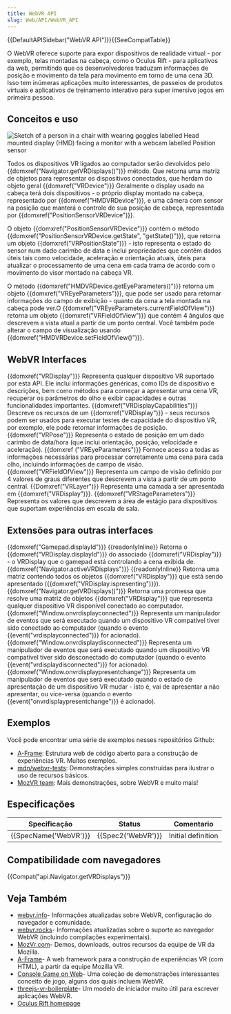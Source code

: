 ```yaml
---
title: WebVR API
slug: Web/API/WebVR_API
---
```


{{DefaultAPISidebar("WebVR API")}}{{SeeCompatTable}}

O WebVR oferece suporte para expor dispositivos de realidade virtual - por exemplo, telas montadas na cabeça, como o Oculus Rift - para aplicativos da web, permitindo que os desenvolvedores traduzam informações de posição e movimento da tela para movimento em torno de uma cena 3D. Isso tem inúmeras aplicações muito interessantes, de passeios de produtos virtuais e aplicativos de treinamento interativo para super imersivo jogos em primeira pessoa.

## Conceitos e uso

![Sketch of a person in a chair with wearing goggles labelled Head mounted display (HMD) facing a monitor with a webcam labelled Position sensor ](hw-setup.png)

Todos os dispositivos VR ligados ao computador serão devolvidos pelo {{domxref("Navigator.getVRDisplays()")}} método. Que retorna uma matriz de objetos para representar os dispositivos conectados, que herdam do objeto geral {{domxref("VRDevice")}} Geralmente o display usado na cabeça terá dois dispositivos - o próprio display montado na cabeça, representado por {{domxref("HMDVRDevice")}}, e uma câmera com sensor na posição que manterá o controle de sua posição de cabeça, representada por {{domxref("PositionSensorVRDevice")}}.

O objeto {{domxref("PositionSensorVRDevice")}} contém o método {{domxref("PositionSensorVRDevice.getState", "getState()")}}, que retorna um objeto {{domxref("VRPositionState")}} - isto representa o estado do sensor num dado carimbo de data e inclui propriedades que contêm dados úteis tais como velocidade, aceleração e orientação atuais, úteis para atualizar o processamento de uma cena em cada trama de acordo com o movimento do visor montado na cabeça VR.

O método {{domxref("HMDVRDevice.getEyeParameters()")}} retorna um objeto {{domxref("VREyeParameters")}}, que pode ser usado para retornar informações do campo de exibição - quanto da cena a tela montada na cabeça pode ver.O {{domxref("VREyeParameters.currentFieldOfView")}} retorna um objeto {{domxref("VRFieldOfView")}} que contém 4 ângulos que descrevem a vista atual a partir de um ponto central. Você também pode alterar o campo de visualização usando {{domxref("HMDVRDevice.setFieldOfView()")}}.

## WebVR Interfaces

{{domxref("VRDisplay")}}
Representa qualquer dispositivo VR suportado por esta API. Ele inclui informações genéricas, como IDs de dispositivo e descrições, bem como métodos para começar a apresentar uma cena VR, recuperar os parâmetros do olho e exibir capacidades e outras funcionalidades importantes.
{{domxref("VRDisplayCapabilities")}}
Descreve os recursos de um {{domxref("VRDisplay")}} - seus recursos podem ser usados ​​para executar testes de capacidade do dispositivo VR, por exemplo, ele pode retornar informações de posição.
{{domxref("VRPose")}}
Representa o estado de posição em um dado carimbo de data/hora (que inclui orientação, posição, velocidade e aceleração).
{{domxref ("VREyeParameters")}}
Fornece acesso a todas as informações necessárias para processar corretamente uma cena para cada olho, incluindo informações de campo de visão.
{{domxref("VRFieldOfView")}}
Representa um campo de visão definido por 4 valores de graus diferentes que descrevem a vista a partir de um ponto central.
{{Domxref("VRLayer")}}
Representa uma camada a ser apresentada em {{domxref("VRDisplay")}}.
{{domxref("VRStageParameters")}}
Representa os valores que descrevem a área de estágio para dispositivos que suportam experiências em escala de sala.

## Extensões para outras interfaces

{{domxref("Gamepad.displayId")}} {{readonlyInline}}
Retorna o {{domxref("VRDisplay.displayId")}} do associado {{domxref("VRDisplay")}} - o VRDisplay que o gamepad está controlando a cena exibida de.
{{domxref("Navigator.activeVRDisplays")}} {{readonlyInline}}
Retorna uma matriz contendo todos os objetos {{domxref("VRDisplay")}} que está sendo apresentado ({{domxref("VRDisplay.ispresenting")}}).
{{domxref("Navigator.getVRDisplays()")}}
Retorna uma promessa que resolve uma matriz de objetos {{domxref("VRDisplay")}} que representa qualquer dispositivo VR disponível conectado ao computador.
{{domxref("Window.onvrdisplayconnected")}}
Representa um manipulador de eventos que será executado quando um dispositivo VR compatível tiver sido conectado ao computador (quando o evento {{event("vrdisplayconnected")}} for acionado).
{{domxref("Window.onvrdisplaydisconnected")}}
Representa um manipulador de eventos que será executado quando um dispositivo VR compatível tiver sido desconectado do computador (quando o evento {{event("vrdisplaydisconnected")}} for acionado).
{{domxref("Window.onvrdisplaypresentchange")}}
Representa um manipulador de eventos que será executado quando o estado de apresentação de um dispositivo VR mudar - isto é, vai de apresentar a não apresentar, ou vice-versa (quando o evento {{event("onvrdisplaypresentchange")}} é acionado).

## Exemplos

Você pode encontrar uma série de exemplos nesses repositórios Github:

- [A-Frame](https://github.com/aframevr/aframe): Estrutura web de código aberto para a construção de experiências VR. Muitos exemplos.
- [mdn/webvr-tests](https://github.com/mdn/webvr-tests): Demonstrações simples construídas para ilustrar o uso de recursos básicos.
- [MozVR team](https://github.com/MozVR/): Mais demonstrações, sobre WebVR e muito mais!

## Especificações

| Specificação                 | Status                   | Comentario         |
| ---------------------------- | ------------------------ | ------------------ |
| {{SpecName('WebVR')}} | {{Spec2('WebVR')}} | Initial definition |

## Compatibilidade com navegadores

{{Compat("api.Navigator.getVRDisplays")}}

## Veja Também

- [webvr.info](https://webvr.info)- Informações atualizadas sobre WebVR, configuração do navegador e comunidade.
- [webvr.rocks](https://iswebvrready.com)- Informações atualizadas sobre o suporte ao navegador WebVR (incluindo compilações experimentais).
- [MozVr.com](http://mozvr.com/)- Demos, downloads, outros recursos da equipe de VR da Mozilla.
- [A-Frame](https://aframe.io)- A web framework para a construção de experiências VR (com HTML), a partir da equipe Mozilla VR.
- [Console Game on Web](http://dsmu.me/ConsoleGameOnWeb/)- Uma coleção de demonstrações interessantes conceito de jogo, alguns dos quais incluem WebVR.
- [threejs-vr-boilerplate](https://github.com/MozVR/vr-web-examples/tree/master/threejs-vr-boilerplate)- Um modelo de iniciador muito útil para escrever aplicações WebVR.
- [Oculus Rift homepage](https://developer.oculus.com/)
